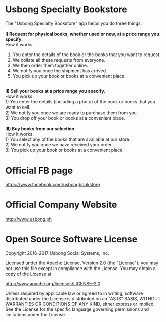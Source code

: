 # Usbong Specialty Bookstore
The "Usbong Specialty Bookstore" app helps you do three things.<br><br>
<b>I) Request for physical books, whether used or new, at a price range you specify.</b><br>
How it works:<br>
1) You enter the details of the book or the books that you want to request.<br>
2) We collate all these requests from everyone.<br>
3) We then order them together online.<br>
4) We notify you once the shipment has arrived.<br>
5) You pick up your book or books at a convenient place.<br>
<br>
<b>II) Sell your books at a price range you specify.</b><br>
How it works:<br>
1) You enter the details (including a photo) of the book or books that you want to sell.<br>
2) We notify you once we are ready to purchase them from you.<br>
3) You drop off your book or books at a convenient place.<br>
<br>
<b>III) Buy books from our selection.</b><br>
How it works:<br>
1) You select any of the books that are available at our store.<br>
2) We notify you once we have received your order.<br>
3) You pick up your book or books at a convenient place.<br>

# Official FB page
https://www.facebook.com/usbongbookstore

# Official Company Website
http://www.usbong.ph

# Open Source Software License
Copyright 2016-2017 Usbong Social Systems, Inc.

Licensed under the Apache License, Version 2.0 (the "License"); you may not use this file except in compliance with the License. You may obtain a copy of the License at

   http://www.apache.org/licenses/LICENSE-2.0
  
Unless required by applicable law or agreed to in writing, software distributed under the License is distributed on an "AS IS" BASIS, WITHOUT WARRANTIES OR CONDITIONS OF ANY KIND, either express or implied. See the License for the specific language governing permissions and limitations under the License.
